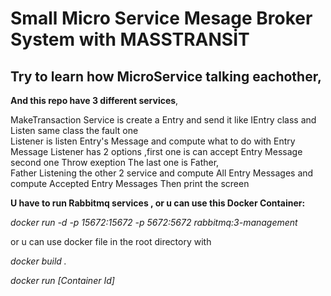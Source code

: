# Small Micro Service Mesage Broker System with MASSTRANSİT

## Try to learn how MicroService talking eachother,

**And this repo have 3 different services**,

MakeTransaction Service is create a Entry and send it like IEntry class and Listen same class the fault one  
Listener is listen Entry's Message and compute what to do with Entry Message
Listener has 2 options ,first one is can accept Entry Message second one Throw exeption
The last one is Father,  
 Father Listening the other 2 service and compute All Entry Messages and compute Accepted Entry Messages
Then print the screen

**U have to run Rabbitmq services , or u can use this Docker Container:**

 _docker run -d -p 15672:15672 -p 5672:5672 rabbitmq:3-management_

or u can use docker file in the root directory with


_docker build ._

_docker run [Container Id]_
